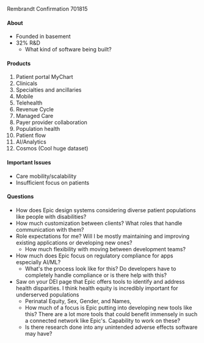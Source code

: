 Rembrandt Confirmation
701815

#### About
- Founded in basement
- 32% R&D
	- What kind of software being built?

#### Products
1. Patient portal MyChart
2. Clinicals
3. Specialties and ancillaries
4. Mobile
5. Telehealth
6. Revenue Cycle
7. Managed Care
8. Payer provider collaboration
9. Population health
10. Patient flow
11. AI/Analytics
12. Cosmos (Cool huge dataset)

#### Important Issues
- Care mobility/scalability
- Insufficient focus on patients

#### Questions
- How does Epic design systems considering diverse patient populations like people with disabilities?
- How much customization between clients? What roles that handle communication with them?
- Role expectations for me? Will I be mostly maintaining and improving existing applications or developing new ones? 
	- How much flexibility with moving between development teams?
- How much does Epic focus on regulatory compliance for apps especially AI/ML?
	- What's the process look like for this? Do developers have to completely handle compliance or is there help with this?
- Saw on your DEI page that Epic offers tools to identify and address health disparities. I think health equity is incredibly important for underserved populations
	- Perinatal Equity, Sex, Gender, and Names,
	- How much of a focus is Epic putting into developing new tools like this? There are a lot more tools that could benefit immensely in such a connected network like Epic's. Capability to work on these?
	- Is there research done into any unintended adverse effects software may have? 